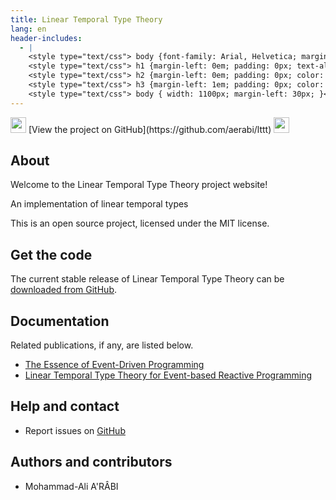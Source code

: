 ```yaml
---
title: Linear Temporal Type Theory
lang: en
header-includes:
  - |
    <style type="text/css"> body {font-family: Arial, Helvetica; margin-left: 5em; font-size: large;} </style>
    <style type="text/css"> h1 {margin-left: 0em; padding: 0px; text-align: center} </style>
    <style type="text/css"> h2 {margin-left: 0em; padding: 0px; color: #580909} </style>
    <style type="text/css"> h3 {margin-left: 1em; padding: 0px; color: #C05001;} </style>
    <style type="text/css"> body { width: 1100px; margin-left: 30px; }</style>
---
```


<div style="text-align:left"><img src="https://github.githubassets.com/images/modules/logos_page/Octocat.png" height="25" style="border:0px">
[View the project on GitHub](https://github.com/aerabi/lttt)
<img src="https://github.githubassets.com/images/modules/logos_page/Octocat.png" height="25" style="border:0px"></div>

## About

Welcome to the Linear Temporal Type Theory project website!

An implementation of linear temporal types


This is an open source project, licensed under the MIT license.

## Get the code

The current stable release of Linear Temporal Type Theory can be [downloaded from GitHub](https://github.com/aerabi/lttt/releases).

## Documentation


Related publications, if any, are listed below.

- [The Essence of Event-Driven Programming](https://128.232.0.20/~nk480/essence-of-events.pdf) 
- [Linear Temporal Type Theory for Event-based Reactive Programming](https://www.semanticscholar.org/paper/Linear-Temporal-Type-Theory-for-Event-based-Paykin-Krishnaswami/4b8eccab1340c9d1035728ba5b198eab41ab66f3) 

## Help and contact

- Report issues on [GitHub](https://github.com/aerabi/lttt/issues)

## Authors and contributors

- Mohammad-Ali A'RÂBI


